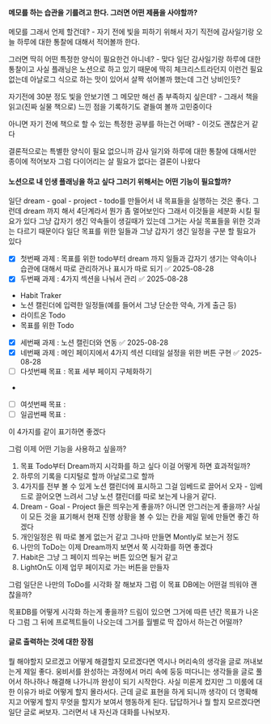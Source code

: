 #### 메모를 하는 습관을 기를려고 한다. 그러면 어떤 제품을 사야할까?

메모를 그래서 언제 할건데? - 자기 전에 빛을 피하기 위해서 자기 직전에 감사일기랑 오늘 하루에 대한 통찰에 대해서 적어볼까 한다.

그러면 딱히 어떤 특정한 양식이 필요한건 아니네? - 맞다 일단 감사일기랑 하루에 대한 통찰이고 사실 플래닝은 노션으로 하고 있기 때문에 딱히 체크리스트라던지 이런건 필요 없는데 아날로그 식으로 하는 맛이 있어서 살짝 섞어볼까 했는데 그건 낭비인듯?

자기전에 30분 정도 빛을 안보기엔 그 메모만 해선 좀 부족하지 싶은데? - 그래서 책을 읽고(진짜 실물 책으로) 느낀 점을 기록하기도 곁들여 볼까 고민중이다

아니면 자기 전에 책으로 할 수 있는 특정한 공부를 하는건 어때? - 이것도 괜찮은거 같다

결론적으로는 특별한 양식이 필요 없으니까 감사 일기와 하루에 대한 통찰에 대해서만 종이에 적어보자 그럼 다이어리는 살 필요가 없다는 결론이 나왔다


#### 노션으로 내 인생 플래닝을 하고 싶다 그러기 위해서는 어떤 기능이 필요할까?
일단 dream - goal - project - todo를 만들어서 내 목표들을 실행하는 것은 좋다. 그런데 dream 까지 해서 4단계라서 뭔가 좀 멀어보인다 그래서 이것들을 세분화 시킬 필요가 있다 
그냥 갑자기 생긴 약속들이 생길때가 있는데 그거는 사실 목표들을 위한 것과는 다르기 때문이다 일단 목표를 위한 일들과 그냥 갑자기 생긴 일정을 구분 할 필요가 있다

- [x] 첫번째 과제 : 목표를 위한 todo부터 dream 까지 일들과 갑자기 생기는 약속이나 습관에 대해서 따로 관리하거나 표시가 따로 되기 ✅ 2025-08-28
- [x] 두번째 과제 : 4가지 섹션을 나눠서 관리 ✅ 2025-08-28
 - Habit Traker
 - 노션 캘린더에 입력한 일정들(예를 들어서 그냥 단순한 약속, 가게 출근 등)
 - 라이트온 Todo
 - 목표를 위한 Todo  
- [x] 세번째 과제 : 노션 캘린더와 연동 ✅ 2025-08-28
- [x] 네번째 과제 : 메인 페이지에서 4가지 섹션 디테일 설정을 위한 버튼 구현 ✅ 2025-08-28
- [ ] 다섯번째 목표 : 목표 세부 페이지 구체화하기
- 
- [ ] 여섯번째 목표 : 
- [ ] 일곱번째 목표 : 

이 4가지를 같이 표기하면 좋겠다

그럼 이제 어떤 기능을 사용하고 싶을까?
1. 목표 Todo부터 Dream까지 시각화를 하고 싶다 이걸 어떻게 하면 효과적일까? 
2. 하루의 기록을 디지털로 할까 아날로그로 할까
3. 4가지를 전부 볼 수 있게 노션 캘린더에 표시하고 그걸 임베드로 끌어서 오자 - 임베드로 끌어오면 느려서 그냥 노션 캘린더를 따로 보는게 나을거 같다.
4. Dream - Goal - Project 들은 띄우는게 좋을까? 아니면 안그러는게 좋을까? 사실 이 모든 것을 표기해서 현재 진행 상황을 볼 수 있는 칸을 제일 밑에 만들면 좋긴 하겠다
5. 개인일정은 뭐 따로 볼게 없는거 같고 그나마 만들면 Montly로 보는거 정도
6. 나만의 ToDo는 이제 Dream까지 보면서 쭉 시각화를 하면 좋겠다
7. Habit은 그냥 그 페이지 띄우는 버튼 있으면 될거 같고
8. LightOn도 이제 업무 페이지로 가는 버튼을 만들자

그럼 일단은 나만의 ToDo를 시각화 잘 해보자 그럼 이 목표 DB에는 어떤걸 띄워야 괜찮을까?

목표DB를 어떻게 시각화 하는게 좋을까? 드림이 있으면 그거에 따른 년간 목표가 나온다 그럼 그 뒤에 프로젝트들이 나오는데 그거를 월별로 딱 잡아서 하는건 어떨까?

#### 글로 출력하는 것에 대한 장점
뭘 해야할지 모르겠고 어떻게 해결할지 모르겠다면 역시나 머리속의 생각을 글로 꺼내보는게 제일 좋다. 웅비서를 완성하는 과정에서 머리 속에 둥둥 떠다니는 생각들을 글로 풀어서 하나하나 해결해 나가니까 완성이 되기 시작한다. 사실 미룬게 컸지만 그 미룸에 대한 이유가 바로 어떻게 할지 몰라서다. 근데 글로 표현을 하게 되니까 생각이 더 명확해지고 어떻게 할지 무엇을 할지가 보여서 행동하게 된다. 답답하거나 뭘 할지 모르겠다면 일단 글로 써보자. 그러면서 내 자신과 대화를 나눠보자.
